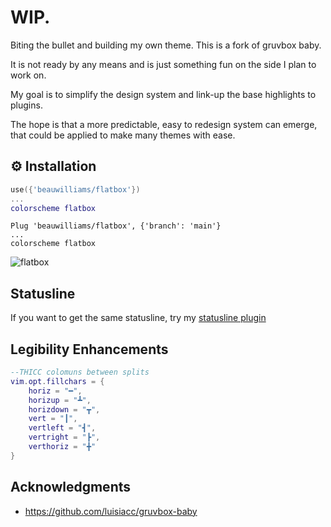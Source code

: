 # WIP.

Biting the bullet and building my own theme. This is a fork of gruvbox baby.

It is not ready by any means and is just something fun on the side I plan to work on.

My goal is to simplify the design system and link-up the base highlights to plugins.

The hope is that a more predictable, easy to redesign system can emerge, that could be applied to make many themes with ease.


## ⚙️ Installation

```lua
use({'beauwilliams/flatbox'})
...
colorscheme flatbox
```

```vim
Plug 'beauwilliams/flatbox', {'branch': 'main'}
...
colorscheme flatbox
```

![flatbox](https://i.ibb.co/HqbXpZK/Screen-Shot-2022-08-09-at-11-51-21-am.png)

## Statusline

If you want to get the same statusline, try my [statusline plugin](https://github.com/beauwilliams/statusline.lua)

## Legibility Enhancements

```lua
--THICC colomuns between splits
vim.opt.fillchars = {
    horiz = "━",
    horizup = "┻",
    horizdown = "┳",
    vert = "┃",
    vertleft = "┫",
    vertright = "┣",
    verthoriz = "╋"
}
```

## Acknowledgments

- https://github.com/luisiacc/gruvbox-baby
